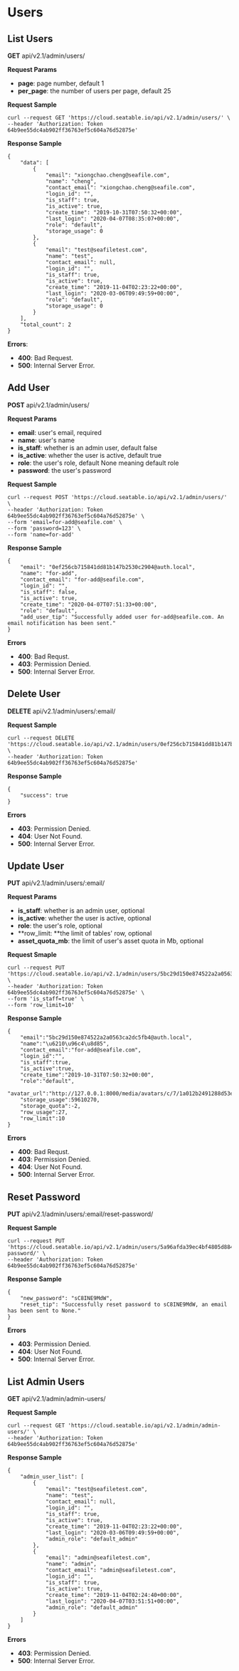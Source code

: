 # Users

## List Users

**GET** api/v2.1/admin/users/

**Request Params**

* **page**: page number, default 1
* **per_page**: the number of users per page, default 25

**Request Sample**

```
curl --request GET 'https://cloud.seatable.io/api/v2.1/admin/users/' \
--header 'Authorization: Token 64b9ee55dc4ab902ff36763ef5c604a76d52875e'

```

**Response Sample**

```
{
    "data": [
        {
            "email": "xiongchao.cheng@seafile.com",
            "name": "cheng",
            "contact_email": "xiongchao.cheng@seafile.com",
            "login_id": "",
            "is_staff": true,
            "is_active": true,
            "create_time": "2019-10-31T07:50:32+00:00",
            "last_login": "2020-04-07T08:35:07+00:00",
            "role": "default",
            "storage_usage": 0
        },
        {
            "email": "test@seafiletest.com",
            "name": "test",
            "contact_email": null,
            "login_id": "",
            "is_staff": true,
            "is_active": true,
            "create_time": "2019-11-04T02:23:22+00:00",
            "last_login": "2020-03-06T09:49:59+00:00",
            "role": "default",
            "storage_usage": 0
        }
    ],
    "total_count": 2
}

```

**Errors**:

* **400**: Bad Request.
* **500**: Internal Server Error.

## Add User

**POST** api/v2.1/admin/users/

**Request Params**

* **email**: user's email, required
* **name**: user's name
* **is_staff**: whether is an admin user, default false
* **is_active**: whether the user is active, default true
* **role**: the user's role, default None meaning default role
* **password**: the user's password

**Request Sample**

```
curl --request POST 'https://cloud.seatable.io/api/v2.1/admin/users/' \
--header 'Authorization: Token 64b9ee55dc4ab902ff36763ef5c604a76d52875e' \
--form 'email=for-add@seafile.com' \
--form 'password=123' \
--form 'name=for-add'

```

**Response Sample**

```
{
    "email": "0ef256cb715841dd81b147b2530c2904@auth.local",
    "name": "for-add",
    "contact_email": "for-add@seafile.com",
    "login_id": "",
    "is_staff": false,
    "is_active": true,
    "create_time": "2020-04-07T07:51:33+00:00",
    "role": "default",
    "add_user_tip": "Successfully added user for-add@seafile.com. An email notification has been sent."
}

```

**Errors**

* **400**: Bad Requst.
* **403**: Permission Denied.
* **500**: Internal Server Error.

## Delete User

**DELETE** api/v2.1/admin/users/:email/

**Request Sample**

```
curl --request DELETE 'https://cloud.seatable.io/api/v2.1/admin/users/0ef256cb715841dd81b147b2530c2904@auth.local/' \
--header 'Authorization: Token 64b9ee55dc4ab902ff36763ef5c604a76d52875e'

```

**Response Sample**

```
{
    "success": true
}

```

**Errors**

* **403**: Permission Denied.
* **404**: User Not Found.
* **500**: Internal Server Error.

## Update User

**PUT** api/v2.1/admin/users/:email/

**Request Params**

* **is_staff**: whether is an admin user, optional
* **is_active**: whether the user is active, optional
* **role**: the user's role, optional
* **row_limit: **the limit of tables' row, optional
* **asset_quota_mb**: the limit of user's asset quota in Mb, optional

**Request Smaple**

```
curl --request PUT 'https://cloud.seatable.io/api/v2.1/admin/users/5bc29d150e874522a2a0563ca2dc5fb4@auth.local/' \
--header 'Authorization: Token 64b9ee55dc4ab902ff36763ef5c604a76d52875e' \
--form 'is_staff=true' \
--form 'row_limit=10'

```

**Response Sample**

```
{
    "email":"5bc29d150e874522a2a0563ca2dc5fb4@auth.local",
    "name":"\u6210\u96c4\u8d85",
    "contact_email":"for-add@seafile.com",
    "login_id":"",
    "is_staff":true,
    "is_active":true,
    "create_time":"2019-10-31T07:50:32+00:00",
    "role":"default",
    "avatar_url":"http://127.0.0.1:8000/media/avatars/c/7/1a012b2491288d53e4de27f403e584/resized/64/e9d4953412684d3eccf7eaed805541f1_gQbhZe5.png",
    "storage_usage":59610270,
    "storage_quota":-2,
    "row_usage":27,
    "row_limit":10
}

```

**Errors**

* **400**: Bad Requst.
* **403**: Permission Denied.
* **404**: User Not Found.
* **500**: Internal Server Error.

## Reset Password

**PUT** api/v2.1/admin/users/:email/reset-password/

**Request Sample**

```
curl --request PUT 'https://cloud.seatable.io/api/v2.1/admin/users/5a96afda39ec4bf4805d884588d44f7f@auth.local/reset-password/' \
--header 'Authorization: Token 64b9ee55dc4ab902ff36763ef5c604a76d52875e'

```

**Response Sample**

```
{
    "new_password": "sC8INE9MdW",
    "reset_tip": "Successfully reset password to sC8INE9MdW, an email has been sent to None."
}

```

**Errors**

* **403**: Permission Denied.
* **404**: User Not Found.
* **500**: Internal Server Error.

## List Admin Users

**GET** api/v2.1/admin/admin-users/

**Request Sample**

```
curl --request GET 'https://cloud.seatable.io/api/v2.1/admin/admin-users/' \
--header 'Authorization: Token 64b9ee55dc4ab902ff36763ef5c604a76d52875e'

```

**Response Sample**

```
{
    "admin_user_list": [
        {
            "email": "test@seafiletest.com",
            "name": "test",
            "contact_email": null,
            "login_id": "",
            "is_staff": true,
            "is_active": true,
            "create_time": "2019-11-04T02:23:22+00:00",
            "last_login": "2020-03-06T09:49:59+00:00",
            "admin_role": "default_admin"
        },
        {
            "email": "admin@seafiletest.com",
            "name": "admin",
            "contact_email": "admin@seafiletest.com",
            "login_id": "",
            "is_staff": true,
            "is_active": true,
            "create_time": "2019-11-04T02:24:40+00:00",
            "last_login": "2020-04-07T03:51:51+00:00",
            "admin_role": "default_admin"
        }
    ]
}

```

**Errors**

* **403**: Permission Denied.
* **500**: Internal Server Error.


